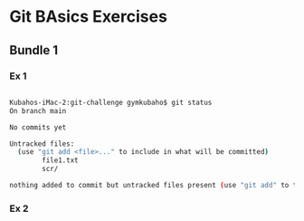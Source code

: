 # Git BAsics Exercises
## Bundle 1
### Ex 1
```bash

Kubahos-iMac-2:git-challenge gymkubaho$ git status
On branch main

No commits yet

Untracked files:
  (use "git add <file>..." to include in what will be committed)
        file1.txt
        scr/

nothing added to commit but untracked files present (use "git add" to track)
```
### Ex 2
```
